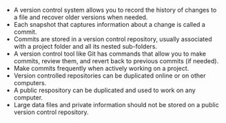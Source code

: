 -   A version control system allows you to record the history of changes to a file
    and recover older versions when needed.
-   Each snapshot that captures information about a change is called a commit.
-   Commits are stored in a version control repository,
    usually associated with a project folder and all its nested sub-folders.
-   A version control tool like Git has commands that allow you to make commits,
    review them,
    and revert back to previous commits (if needed).
-   Make commits frequently when actively working on a project.
-   Version controlled repositories can be duplicated online or on other computers.
-   A public respository can be duplicated and used to work on any computer.
-   Large data files and private information should not be stored on a public version control repository.
